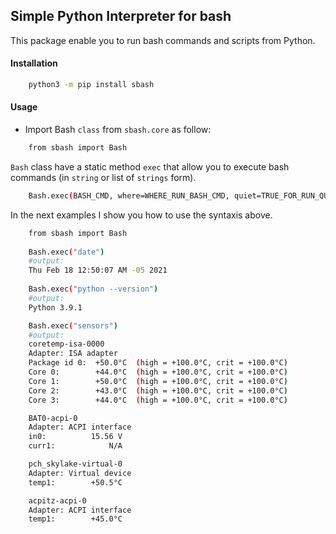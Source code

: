 ## Simple Python Interpreter for bash
This package enable you to run bash commands and scripts from Python.

#### Installation
```bash
	python3 -m pip install sbash
```

#### Usage
* Import Bash `class` from `sbash.core` as follow:
```bash
	from sbash import Bash
```
`Bash` class have a static method `exec` that allow you to execute bash commands (in `string` or list of `strings` form).
```bash
	Bash.exec(BASH_CMD, where=WHERE_RUN_BASH_CMD, quiet=TRUE_FOR_RUN_QUIETLY)
```

In the next examples I show you how to use the syntaxis above.
```bash
	from sbash import Bash
	
	Bash.exec("date")				
    #output: 
    Thu Feb 18 12:50:07 AM -05 2021
	
    Bash.exec("python --version")	
    #output: 
    Python 3.9.1

	Bash.exec("sensors")
	#output:
    coretemp-isa-0000
    Adapter: ISA adapter
    Package id 0:  +50.0°C  (high = +100.0°C, crit = +100.0°C)
    Core 0:        +44.0°C  (high = +100.0°C, crit = +100.0°C)
    Core 1:        +50.0°C  (high = +100.0°C, crit = +100.0°C)
    Core 2:        +43.0°C  (high = +100.0°C, crit = +100.0°C)
    Core 3:        +44.0°C  (high = +100.0°C, crit = +100.0°C)

    BAT0-acpi-0
    Adapter: ACPI interface
    in0:          15.56 V  
    curr1:            N/A  

    pch_skylake-virtual-0
    Adapter: Virtual device
    temp1:        +50.5°C  

    acpitz-acpi-0
    Adapter: ACPI interface
    temp1:        +45.0°C  
```
